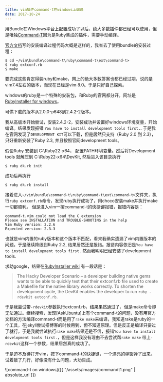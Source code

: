 ```yaml
---
title: vim插件command-t在windows上编译
date: 2017-10-24
---
```


用Bundle在Windows平台上配置成功了以后，绝大多数插件都已经可以使用，但是唯独[Command-T](https://github.com/wincent/Command-T)因为是Ruby集成的插件，需要手动编译。

[官方文档](https://github.com/wincent/command-t/blob/master/doc/command-t.txt)写的安装编译过程代码大概是这样的，我省去了使用bundle的安装过程：

    $ cd ~/vim\bundle\command-t\ruby\command-t\ext\command-t>
    $ ruby extconf.rb
    $ make

要完成这些肯定得装ruby和make，网上的绝大多数答案也都已经过期，说的是vim7.4左右的版本，而现在已经是vim 8.0。于是只好自己探索。

windows的ruby是一个特殊的安装包，和Ruby的官网都分开，网址是[RubyInstaller for windows](https://rubyinstaller.org/)。

可供下载的版本从2.0.0-p648到2.4.2-2版本。

我从高版本开始尝试，安装2.4.2-2，安装成功并设置好windows环境变量，开始编译。结果发现报错 `You have to install development tools first.`. 于是我在官网发现了`DEVELOPMENT KIT`可以下载，但是居然只支持（Ruby 2.0 到 2.3），只好重新安装了Ruby 2.3, 并且按照官网development tools。

假设Ruby 安装到 C:\Ruby22-x64， 配置PATH环境变量。然后将Development tools 就解压到 C:\Ruby22-x64\DevKit, 然后进入该目录执行

    $ ruby dk.rb init

成功后再执行

    $ ruby dk.rb install

接着进入`~/vim\bundle\command-t\ruby\command-t\ext\command-t>`文件夹，执行`ruby extconf.rb`命令，发现ruby执行成功了，用choco安装make并执行make一切都顺利。
但是进入vim一按command-t的快捷键报错，报错内容是：

    command-t.vim could not load the C extension
    Please see INSTALLATION and TROUBLE-SHOOTING in the help
    Vim Ruby version: 2.2.6
    Expected version: 2.3.3

也就是vim内置的ruby版本和这个版本不匹配，看来我确实遗漏了vim内置版本的问题。于是继续降级到Ruby 2.2, 结果居然还是报错。报错内容依旧是`You have to install development tools first.` 然而我明明已经安装了development tools. 

求助google，结果在[RubyInstaller wiki](https://github.com/OneClick/RubyInstaller/wiki/Development-Kit)
有一段话是：

> The Hacky Developer Scenario – a developer building native gems wants to be able to quickly test that their extconf.rb file used to create a Makefile for the native library works correctly. To shorten the development cycle, the DevKit enables the developer to run `ruby -rdevkit extconf.rb`.


于是我尝试带`-rdevkit`参数执行extconf.rb，结果果然通过了，但是make命令却无法通过。继续搜索，发现[AskUbuntu]上有个command-t的问题，没有用官方文档的方法编译command-t而是用了`rake make`来编译，我知道rake是ruby的一个工具，在jekyll尝试搭博客的时候用到，但不知道原理。但是反正是编译只要过了就行，于是我就尝试执行`rake make`结果还是不信，报错`You have to install development tools first.`，但是这样我没有理由不去尝试帮`rake make` 带上`-rdevkit`这样一个参数，结果居然真的成功了。

于是迫不及待打开vim，按下command-t的快捷键，一个漂亮的弹窗弹了出来。试着敲了几行，好像没有什么问题，大功告成。

![command-t on windows]({{ "/assets/images/commandt1.png" | absolute_url }})
